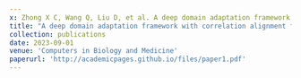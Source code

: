 ```yaml
---
x: Zhong X C, Wang Q, Liu D, et al. A deep domain adaptation framework with correlation alignment for EEG-based motor imagery classification[J]. Computers in Biology and Medicine, 2023, 163: 107235.
title: "A deep domain adaptation framework with correlation alignment for EEG-based motor imagery classification"
collection: publications
date: 2023-09-01
venue: 'Computers in Biology and Medicine'
paperurl: 'http://academicpages.github.io/files/paper1.pdf'
---
```

